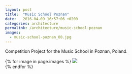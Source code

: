 ```yaml
---
layout: post
title:  "Music School Poznan"
date:   2016-04-09 16:57:06 +0200
categories: architecture
permalink: /architecture/music-school-poznan
images:
  - music-school-poznan_00.jpg
---
```

Competition Project for the Music School in Poznan, Poland.
<br />

{% for image in page.images %}
  <img rel="nofollow" class="image-full" src="/assets/architecture/music-school-poznan/{{ image }}"/>
  <br />
{% endfor %}
